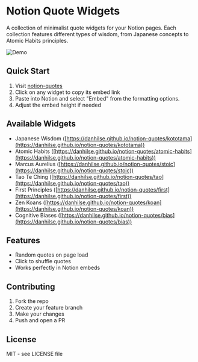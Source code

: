# Notion Quote Widgets

A collection of minimalist quote widgets for your Notion pages. Each collection features different types of wisdom, from Japanese concepts to Atomic Habits principles.

![Demo](assets/demo.gif)

## Quick Start

1. Visit [notion-quotes](https://danhilse.github.io/notion-quotes/) 
2. Click on any widget to copy its embed link
3. Paste into Notion and select "Embed" from the formatting options.
4. Adjust the embed height if needed

## Available Widgets

- Japanese Wisdom ([https://danhilse.github.io/notion-quotes/kototama](https://danhilse.github.io/notion-quotes/kototama))
- Atomic Habits ([https://danhilse.github.io/notion-quotes/atomic-habits](https://danhilse.github.io/notion-quotes/atomic-habits))
- Marcus Aurelius ([https://danhilse.github.io/notion-quotes/stoic](https://danhilse.github.io/notion-quotes/stoic))
- Tao Te Ching ([https://danhilse.github.io/notion-quotes/tao](https://danhilse.github.io/notion-quotes/tao))
- First Principles ([https://danhilse.github.io/notion-quotes/first](https://danhilse.github.io/notion-quotes/first))
- Zen Koans ([https://danhilse.github.io/notion-quotes/koan](https://danhilse.github.io/notion-quotes/koan))
- Cognitive Biases ([https://danhilse.github.io/notion-quotes/bias](https://danhilse.github.io/notion-quotes/bias))

## Features

- Random quotes on page load
- Click to shuffle quotes
- Works perfectly in Notion embeds

## Contributing

1. Fork the repo
2. Create your feature branch
3. Make your changes
4. Push and open a PR

## License

MIT - see LICENSE file
